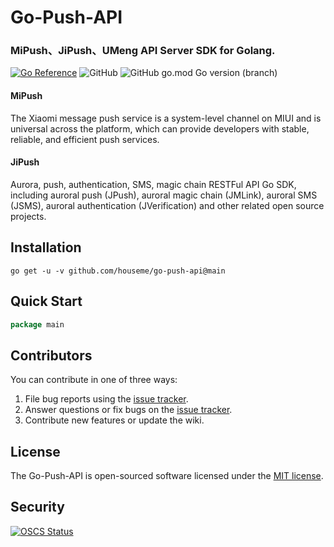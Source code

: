 # Go-Push-API

### MiPush、JiPush、UMeng  API Server SDK for Golang.

[![Go Reference](https://pkg.go.dev/badge/github.com/houseme/go-push-api.svg)](https://pkg.go.dev/github.com/houseme/go-push-api)
![GitHub](https://img.shields.io/github/license/houseme/go-push-api)
![GitHub go.mod Go version (branch)](https://img.shields.io/github/go-mod/go-version/houseme/go-push-api/main)

#### MiPush

The Xiaomi message push service is a system-level channel on MIUI and is universal across the platform, which can
provide developers with stable, reliable, and efficient push services.

#### JiPush

Aurora, push, authentication, SMS, magic chain RESTFul API Go SDK, including auroral push (JPush), auroral magic chain (JMLink), auroral SMS (JSMS), auroral authentication (JVerification) and other related open source projects.

## Installation

`go get -u -v github.com/houseme/go-push-api@main`

## Quick Start
```go
package main
```

## Contributors

You can contribute in one of three ways:

1. File bug reports using the [issue tracker](https://github.com/houseme/go-push-api/issues).
2. Answer questions or fix bugs on the [issue tracker](https://github.com/houseme/go-push-api/issues).
3. Contribute new features or update the wiki.


## License

The Go-Push-API is open-sourced software licensed under the [MIT license](./LICENSE).


## Security

[![OSCS Status](https://www.oscs1024.com/platform/badge/houseme/go-push-api.svg?size=large)](https://www.oscs1024.com/project/houseme/go-push-api?ref=badge_large)